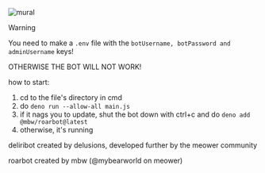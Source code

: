 ![mural](https://u.cubeupload.com/zzbooplister/d0fFrame1.png)

> [!WARNING]
> You need to make a ``.env`` file with the ```botUsername, botPassword and adminUsername``` keys!
> 
> OTHERWISE THE BOT WILL NOT WORK!

how to start:
1. cd to the file's directory in cmd
2. do `deno run --allow-all main.js`
3. if it nags you to update, shut the bot down with ctrl+c and do `deno add @mbw/roarbot@latest`
4. otherwise, it's running

deliribot created by delusions, developed further by the meower community

roarbot created by mbw (@mybearworld on meower)
